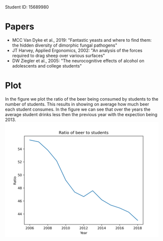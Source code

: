 Student ID: 15689980

# Papers

* MCC Van Dyke et al., 2019: "Fantastic yeasts and where to find them: the hidden diversity of dimorphic fungal pathogens"
* JT Harvey, Applied Ergonomics, 2002: "An analysis of the forces required to drag sheep over various surfaces"
* DW Ziegler et al., 2005: "The neurocognitive effects of alcohol on adolescents and college students"


# Plot
In the figure we plot the ratio of the beer being consumed by students to the number of students. This results in showing on average how much beer each student consumes. In the figure we can see that over the years the average student drinks less then the previous year with the expection being 2013.
![Ratio of beer being consumed by students and the number of students](Ratio.png)
